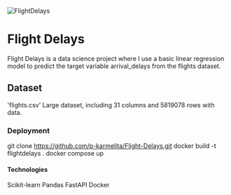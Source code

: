 ![FlightDelays](https://assets.planespotters.net/files/user/profile/78/c1/78c1c06b-331e-4add-a276-1e7b1ed6166f_256.png)

# Flight Delays
Flight Delays is a data science project where I use a basic linear regression model to predict the target variable arrival_delays from the flights dataset.
## Dataset
'flights.csv' Large dataset, including 31 columns and 5819078 rows with data.
### Deployment
git clone https://github.com/p-karmelita/Flight-Delays.git
docker build -t flightdelays .
docker compose up

#### Technologies
Scikit-learn
Pandas
FastAPI
Docker
